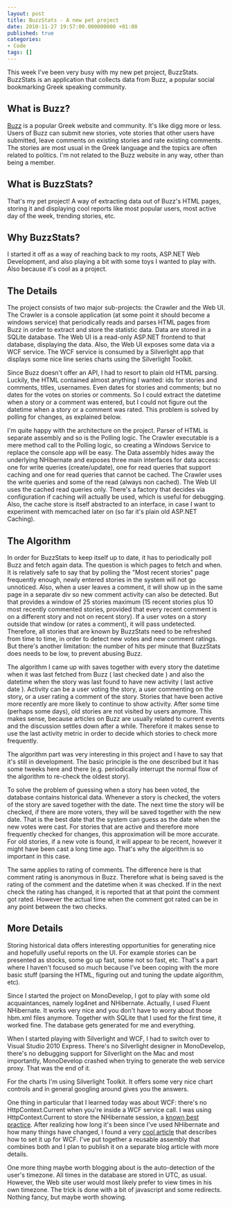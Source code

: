 ```yaml
---
layout: post
title: BuzzStats - A new pet project
date: 2010-11-27 19:57:00.000000000 +01:00
published: true
categories:
- Code
tags: []
---
```


This week I've been very busy with my new pet project, BuzzStats.
BuzzStats is an application that collects data from Buzz, a popular social bookmarking Greek speaking community.

## What is Buzz?

<a href="http://buzz.reality-tape.com/" target="_blank">Buzz</a> is a popular Greek website and community. It's like digg more or less. Users of Buzz can submit new stories, vote stories that other users have submitted, leave comments on existing stories and rate existing comments. The stories are most usual in the Greek language and the topics are often related to politics. I'm not related to the Buzz website in any way, other than being a member.
<h2>What is BuzzStats?</h2>

That's my pet project! A way of extracting data out of Buzz's HTML pages, storing it and displaying cool reports like most popular users, most active day of the week, trending stories, etc.
<h2>Why BuzzStats?</h2>

I started it off as a way of reaching back to my roots, ASP.NET Web Development, and also playing a bit with some toys I wanted to play with. Also because it's cool as a project.
<h2>The Details</h2>

The project consists of two major sub-projects: the Crawler and the Web UI. The Crawler is a console application (at some point it should become a windows service) that periodically reads and parses HTML pages from Buzz in order to extract and store the statistic data. Data are stored in a SQLite database. The Web UI is a read-only ASP.NET frontend to that database, displaying the data. Also, the Web UI exposes some data via a WCF service. The WCF service is consumed by a Silverlight app that displays some nice line series charts using the Silverlight Toolkit.

Since Buzz doesn't offer an API, I had to resort to plain old HTML parsing. Luckily, the HTML contained almost anything I wanted: ids for stories and comments, titles, usernames. Even dates for stories and comments; but no dates for the votes on stories or comments. So I could extract the datetime when a story or a comment was entered, but I could not figure out the datetime when a story or a comment was rated. This problem is solved by polling for changes, as explained below.

I'm quite happy with the architecture on the project. Parser of HTML is separate assembly and so is the Polling logic. The Crawler executable is a mere method call to the Polling logic, so creating a Windows Service to replace the console app will be easy. The Data assembly hides away the underlying NHibernate and exposes three main interfaces for data access: one for write queries (create/update), one for read queries that support caching and one for read queries that cannot be cached. The Crawler uses the write queries and some of the read (always non cached). The Web UI uses the cached read queries only. There's a factory that decides via configuration if caching will actually be used, which is useful for debugging. Also, the cache store is itself abstracted to an interface, in case I want to experiment with memcached later on (so far it's plain old ASP.NET Caching).
<h2>The Algorithm</h2>

In order for BuzzStats to keep itself up to date, it has to periodically poll Buzz and fetch again data. The question is which pages to fetch and when. It is relatively safe to say that by polling the "Most recent stories" page frequently enough, newly entered stories in the system will not go unnoticed. Also, when a user leaves a comment, it will show up in the same page in a separate div so new comment activity can also be detected. But that provides a window of 25 stories maximum (15 recent stories plus 10 most recently commented stories, provided that every recent comment is on a different story and not on recent story). If a user votes on a story outside that window (or rates a comment), it will pass undetected. Therefore, all stories that are known by BuzzStats need to be refreshed from time to time, in order to detect new votes and new comment ratings. But there's another limitation: the number of hits per minute that BuzzStats does needs to be low, to prevent abusing Buzz.

The algorithm I came up with saves together with every story the datetime when it was last fetched from Buzz ( last checked date ) and also the datetime when the story was last found to have new activity ( last active date ). Activity can be a user voting the story, a user commenting on the story, or a user rating a comment of the story. Stories that have been active more recently are more likely to continue to show activity. After some time (perhaps some days), old stories are not visited by users anymore. This makes sense, because articles on Buzz are usually related to current events and the discussion settles down after a while. Therefore it makes sense to use the last activity metric in order to decide which stories to check more frequently.

The algorithm part was very interesting in this project and I have to say that it's still in development. The basic principle is the one described but it has some tweeks here and there (e.g. periodically interrupt the normal flow of the algorithm to re-check the oldest story).

To solve the problem of guessing when a story has been voted, the database contains historical data. Whenever a story is checked, the voters of the story are saved together with the date. The next time the story will be checked, if there are more voters, they will be saved together with the new date. That is the best date that the system can guess as the date when the new votes were cast. For stories that are active and therefore more frequently checked for changes, this approximation will be more accurate. For old stories, if a new vote is found, it will appear to be recent, however it might have been cast a long time ago. That's why the algorithm is so important in this case.

The same applies to rating of comments. The difference here is that comment rating is anonymous in Buzz. Therefore what is being saved is the rating of the comment and the datetime when it was checked. If in the next check the rating has changed, it is reported that at that point the comment got rated. However the actual time when the comment got rated can be in any point between the two checks.
<h2>More Details</h2>

Storing historical data offers interesting opportunities for generating nice and hopefully useful reports on the UI. For example stories can be presented as stocks, some go up fast, some not so fast, etc. That's a part where I haven't focused so much because I've been coping with the more basic stuff (parsing the HTML, figuring out and tuning the update algorithm, etc).

Since I started the project on MonoDevelop, I got to play with some old acquaintances, namely log4net and NHibernate. Actually, I used Fluent NHibernate. It works very nice and you don't have to worry about those hbm.xml files anymore. Together with SQLite that I used for the first time, it worked fine. The database gets generated for me and everything.

When I started playing with Silverlight and WCF, I had to switch over to Visual Studio 2010 Express. There's no Silverlight designer in MonoDevelop, there's no debugging support for Silverlight on the Mac and most importantly, MonoDevelop crashed when trying to generate the web service proxy. That was the end of it.

For the charts I'm using Silverlight Toolkit. It offers some very nice chart controls and in general googling around gives you the answers.

One thing in particular that I learned today was about WCF: there's no HttpContext.Current when you're inside a WCF service call. I was using HttpContext.Current to store the NHibernate session, a <a href="http://www.codeproject.com/KB/architecture/NHibernateBestPractices.aspx" target="_blank">known best practice</a>. After realizing how long it's been since I've used NHibernate and how many things have changed, I found a very <a href="http://www.igloocoder.com/archive/2008/07/21/nhibernate-on-wcf.aspx" target="_blank">cool article</a> that describes how to set it up for WCF. I've put together a reusable assembly that combines both and I plan to publish it on a separate blog article with more details.

One more thing maybe worth blogging about is the auto-detection of the user's timezone. All times in the database are stored in UTC, as usual. However, the Web site user would most likely prefer to view times in his own timezone. The trick is done with a bit of javascript and some redirects. Nothing fancy, but maybe worth showing.
